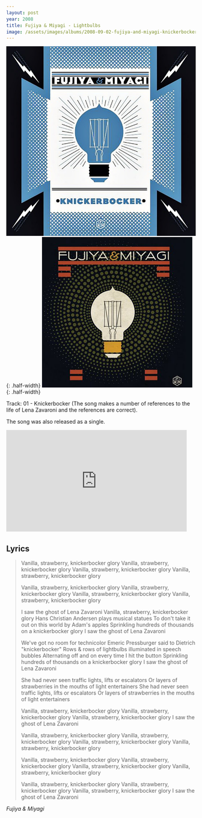 ```yaml
---
layout: post
year: 2008
title: Fujiya & Miyagi - Lightbulbs
image: /assets/images/albums/2008-09-02-fujiya-and-miyagi-knickerbocker.jpg
---
```


![Fujiya & Miyagi - Lightbulbs Album Cover](/assets/images/albums/2008-09-02-fujiya-and-miyagi-knickerbocker.jpg "Album Cover"){: .half-width}
![Fujiya & Miyagi - Knickerbocker Single Cover](/assets/images/albums/2008-09-02-fujiya-and-miyagi-knickerbocker-single.jpg "Single Cover"){: .half-width}

Track: 01 - Knickerbocker (The song makes a number of references to the life of Lena Zavaroni and the references are correct).

The song was also released as a single.

<div class="responsive-video">
<iframe frameborder="0" width="480" height="270" src="https://www.dailymotion.com/embed/video/x2rnjy9" allowfullscreen allow="autoplay"></iframe>
</div>

## Lyrics
> Vanilla, strawberry, knickerbocker glory
> Vanilla, strawberry, knickerbocker glory
> Vanilla, strawberry, knickerbocker glory
> Vanilla, strawberry, knickerbocker glory
>
> Vanilla, strawberry, knickerbocker glory
> Vanilla, strawberry, knickerbocker glory
> Vanilla, strawberry, knickerbocker glory
> Vanilla, strawberry, knickerbocker glory
>
> I saw the ghost of Lena Zavaroni
> Vanilla, strawberry, knickerbocker glory
> Hans Christian Andersen plays musical statues
> To don't take it out on this world by Adam's apples
> Sprinkling hundreds of thousands on a knickerbocker glory
> I saw the ghost of Lena Zavaroni
>
> We've got no room for technicolor
> Emeric Pressburger said to Dietrich "knickerbocker"
> Rows &amp; rows of lightbulbs illuminated in speech bubbles
> Alternating off and on every time I hit the button
> Sprinkling hundreds of thousands on a knickerbocker glory
> I saw the ghost of Lena Zavaroni
>
> She had never seen traffic lights, lifts or escalators
> Or layers of strawberries in the mouths of light entertainers
> She had never seen traffic lights, lifts or escalators
> Or layers of strawberries in the mouths of light entertainers
>
> Vanilla, strawberry, knickerbocker glory
> Vanilla, strawberry, knickerbocker glory
> Vanilla, strawberry, knickerbocker glory
> I saw the ghost of Lena Zavaroni
>
> Vanilla, strawberry, knickerbocker glory
> Vanilla, strawberry, knickerbocker glory
> Vanilla, strawberry, knickerbocker glory
> Vanilla, strawberry, knickerbocker glory
>
> Vanilla, strawberry, knickerbocker glory
> Vanilla, strawberry, knickerbocker glory
> Vanilla, strawberry, knickerbocker glory
> Vanilla, strawberry, knickerbocker glory
>
> Vanilla, strawberry, knickerbocker glory
> Vanilla, strawberry, knickerbocker glory
> Vanilla, strawberry, knickerbocker glory
> I saw the ghost of Lena Zavaroni

<cite>Fujiya & Miyagi</cite>

